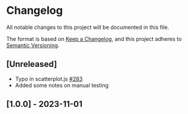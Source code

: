 # Changelog

All notable changes to this project will be documented in this file.

The format is based on [Keep a Changelog](https://keepachangelog.com/en/1.0.0/),
and this project adheres to [Semantic Versioning](https://semver.org/spec/v2.0.0.html).

## [Unreleased]

- Typo in scatterplot.js [#283](https://github.com/uiuc-ischool-accessible-computing-lab/maidr/issues/283)
- Added some notes on manual testing

## [1.0.0] - 2023-11-01
